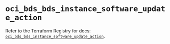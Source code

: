 # `oci_bds_bds_instance_software_update_action`

Refer to the Terraform Registry for docs: [`oci_bds_bds_instance_software_update_action`](https://registry.terraform.io/providers/oracle/oci/7.19.0/docs/resources/bds_bds_instance_software_update_action).
